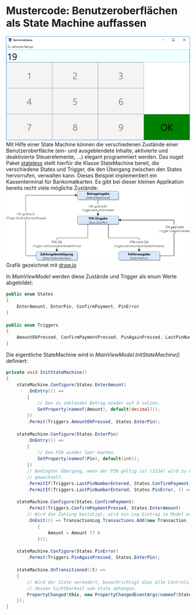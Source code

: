 # Mustercode: Benutzeroberflächen als State Machine auffassen
![Cash App Ui](CashAppUi.png)
Mit Hilfe einer State Machine können die verschiedenen Zustände einer Benutzeroberfläche (ein- und ausgeblendete Inhalte, 
aktivierte und deaktivierte Steuerelemente, ...) elegant programmiert werden. Das nuget Paket [stateless] stellt hierfür die Klasse 
StateMachine bereit, die verschiedene States und Trigger, die den Übergang zwischen den States hervorrufen, verwalten kann. 
Dieses Beispiel implementiert ein Kassenterminal für Bankomatkarten. Es gibt bei dieser kleinen Applikation bereits recht viele 
mögliche Zustände:
![Cash App State Diagram](CashAppStateDiagram.png)
Grafik gezeichnet mit [draw.io]

In *MainViewModel* werden diese Zustände und Trigger als enum Werte abgebildet:
```c#
public enum States
{
    EnterAmount, EnterPin, ConfirmPayment, PinError
}

public enum Triggers
{
    AmountOkPressed, ConfirmPaymentPressed, PinAgainPressed, LastPinNumberEntered
}
```

Die eigentliche StateMachine wird in *MainViewModel.InitStateMachine()* definiert:
```c#
private void InitStateMachine()
{
    stateMachine.Configure(States.EnterAmount)
        .OnEntry(() =>
        {
            // Den zu zahlenden Betrag wieder auf 0 setzen.
            SetProperty(nameof(Amount), default(decimal?));
        })
        .Permit(Triggers.AmountOkPressed, States.EnterPin);

    stateMachine.Configure(States.EnterPin)
        .OnEntry(() =>
        {
            // Den PIN wieder leer machen.
            SetProperty(nameof(Pin), default(int));
        })
        // Bedingter Übergang, wenn der PIN gültig ist (1234) wird zu ConfirmPayment
        // gewechselt.
        .PermitIf(Triggers.LastPinNumberEntered, States.ConfirmPayment, () => Pin == 1234)
        .PermitIf(Triggers.LastPinNumberEntered, States.PinError, () => Pin != 1234);

    stateMachine.Configure(States.ConfirmPayment)
        .Permit(Triggers.ConfirmPaymentPressed, States.EnterAmount)
        // Wird die Zahlung bestätigt, wird ein Log Eintrag im Model erstellt.
        .OnExit(() => TransactionLog.Transactions.Add(new Transaction
            {
                Amount = Amount ?? 0
            }));

    stateMachine.Configure(States.PinError)
        .Permit(Triggers.PinAgainPressed, States.EnterPin);

    stateMachine.OnTransitioned((t) =>
    {
        // Wird der State verändert, benachrichtigt dies alle Controls, 
        // dessen Sichtbarkeit vom State abhängen.
        PropertyChanged(this, new PropertyChangedEventArgs(nameof(State)));
    });
}
```
[stateless]: https://www.nuget.org/packages/Stateless/
[draw.io]: https://www.draw.io/
